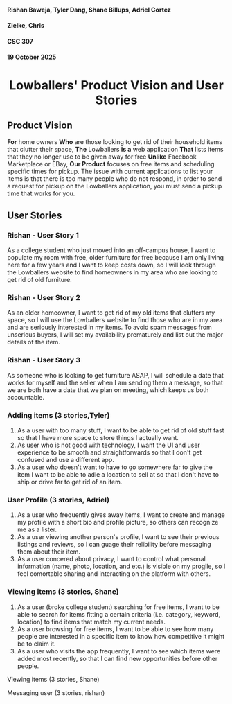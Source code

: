#### Rishan Baweja, Tyler Dang, Shane Billups, Adriel Cortez
#### Zielke, Chris
#### CSC 307
#### 19 October 2025

# <p align="center"> Lowballers' Product Vision and User Stories</p>

## Product Vision
**For** home owners **Who** are those looking to get rid of their household items that clutter their space, **The** Lowballers **is a** web application **That** lists items that they no longer use to be given away for free **Unlike** Facebook Marketplace or EBay, **Our Product** focuses on free items and scheduling specific times for pickup. The issue with current applications to list your items is that there is too many people who do not respond, in order to send a request for pickup on the Lowballers application, you must send a pickup time that works for you.

## User Stories

### Rishan - User Story 1
As a college student who just moved into an off-campus house, I want to populate my room with free, older furniture for free because I am only living here for a few years and I want to keep costs down, so I will look through the Lowballers website to find homeowners in my area who are looking to get rid of old furniture.
  
### Rishan - User Story 2
As an older homeowner, I want to get rid of my old items that clutters my space, so I will use the Lowballers website to find those who are in my area and are seriously interested in my items. To avoid spam messages from unserious buyers, I will set my availability prematurely and list out the major details of the item.

### Rishan - User Story 3
As someone who is looking to get furniture ASAP, I will schedule a date that works for myself and the seller when I am sending them a message, so that we are both have a date that we plan on meeting, which keeps us both accountable.


### Adding items (3 stories,Tyler)
1. As a user with too many stuff, I want to be able to get rid of old stuff fast so that I have more space to store things I actually want.
2. As user who is not good with technology, I want the UI and user experience to be smooth and straightforwards so that I don't get confused and use a different app.
3. As a user who doesn't want to have to go somewhere far to give the item I want to be able to adle a location to sell at so that I don't have to ship or drive far to get rid of an item.

### User Profile (3 stories, Adriel)
1. As a user who frequently gives away items, I want to create and manage my profile with a short bio and profile picture, so others can recognize me as a lister.
2. As a user viewing another person's profile, I want to see their previous listings and reviews, so I can guage their relibility before messaging them about their item.
3. As a user concered about privacy, I want to control what personal information (name, photo, location, and etc.) is visible on my progile, so I feel comortable sharing and interacting on the platform with others.

### Viewing items (3 stories, Shane)
1. As a user (broke college student) searching for free items, I want to be able to search for items fitting a certain criteria (i.e. category, keyword, location) to find items that match my current needs.
2. As a user browsing for free items, I want to be able to see how many people are interested in a specific item to know how competitive it might be to claim it.
3. As a user who visits the app frequently, I want to see which items were added most recently, so that I can find new opportunities before other people.


Viewing items (3 stories, Shane)

Messaging user (3 stories, rishan)

